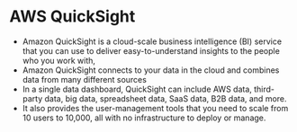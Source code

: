 # AWS QuickSight

- Amazon QuickSight is a cloud-scale business intelligence (BI) service that you can use to deliver easy-to-understand insights to the people who you work with,
- Amazon QuickSight connects to your data in the cloud and combines data from many different sources
- In a single data dashboard, QuickSight can include AWS data, third-party data, big data, spreadsheet data, SaaS data, B2B data, and more.
- It also provides the user-management tools that you need to scale from 10 users to 10,000, all with no infrastructure to deploy or manage.